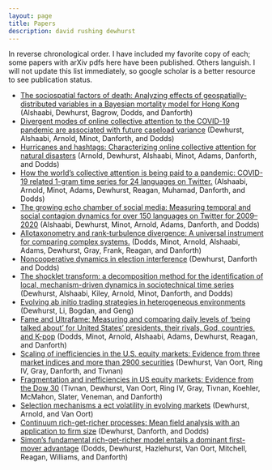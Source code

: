 ```yaml
---
layout: page
title: Papers 
description: david rushing dewhurst 
---
```


In reverse chronological order. I have included my favorite copy of each; some papers with arXiv pdfs here have been published.
Others languish. I will not update this list immediately, so google scholar is a better resource to see publication status.

+ [The sociospatial factors of death: Analyzing effects of geospatially-distributed variables in a Bayesian mortality model for Hong Kong](../documents/papers/2020-hong-kong-mortality.pdf) 
(Alshaabi, Dewhurst, Bagrow, Dodds, and Danforth)
+ [Divergent modes of online collective attention to the COVID-19 pandemic are associated with future caseload variance](../documents/papers/2020-covid-clustering1.pdf) (Dewhurst, Alshaabi, Arnold, Minot, Danforth, and Dodds)
+ [Hurricanes and hashtags: Characterizing online collective attention for natural disasters](../documents/papers/2020-hurricanes-hashtags.pdf)
(Arnold, Dewhurst, Alshaabi, Minot, Adams, Danforth, and Dodds)
+ [How the world’s collective attention is being paid to a pandemic: COVID-19 related
1-gram time series for 24 languages on Twitter.](../documents/papers/2020-covid19-attention.pdf)
(Alshaabi, Arnold, Minot, Adams, Dewhurst, Reagan, Muhamad, Danforth, and Dodds)
+ [The growing echo chamber of social media: Measuring temporal and social contagion dynamics for over 150 languages on Twitter for 2009–2020](../documents/papers/2020-twitter-languages.pdf)
(Alshaabi, Dewhurst, Minot, Arnold, Adams, Danforth, and Dodds)
+ [Allotaxonometry and rank-turbulence divergence: A universal instrument
for comparing complex systems.](../documents/papers/2020-allotax.pdf) 
(Dodds, Minot, Arnold, Alshaabi, Adams, Dewhurst, Gray, Frank, Reagan, and Danforth)
+ [Noncooperative dynamics in election interference](../documents/papers/2020-red-blue.pdf) 
(Dewhurst, Danforth and Dodds)
+ [The shocklet transform: a decomposition method for the identification of local, mechanism-driven dynamics in sociotechnical time series](../documents/papers/2020-shocklets.pdf) 
(Dewhurst, Alshaabi, Kiley, Arnold, Minot, Danforth, and Dodds)
+ [Evolving ab initio trading strategies in heterogeneous environments](../documents/papers/2019-ab-initio.pdf) 
(Dewhurst, Li, Bogdan, and Geng)
+ [Fame and Ultrafame: Measuring and comparing daily levels of ‘being talked about’ for United States’ presidents, their rivals, God, countries, and K-pop](../documents/papers/2019-ultrafame.pdf) 
(Dodds, Minot, Arnold, Alshaabi, Adams, Dewhurst, Reagan, and Danforth)
+ [Scaling of inefficiencies in the U.S. equity markets: Evidence from three market indices and more than 2900 securities](../documents/papers/2019-scaling-inefficiencies.pdf) 
(Dewhurst, Van Oort, Ring IV, Gray, Danforth, and Tivnan)
+ [Fragmentation and inefficiencies in US equity markets: Evidence from the Dow 30](../documents/papers/2019-fragmentation.pdf)
(Tivnan, Dewhurst, Van Oort, Ring IV, Gray, Tivnan, Koehler, McMahon, Slater, Veneman, and Danforth)
+ [Selection mechanisms a ect volatility in evolving markets](../documents/papers/2018-selection-mechanisms.pdf)
(Dewhurst, Arnold, and Van Oort)
+ [Continuum rich-get-richer processes: Mean field analysis with an application to firm size](../documents/papers/2017-rgr.pdf)
(Dewhurst, Danforth, and Dodds)
+ [Simon’s fundamental rich-get-richer model entails a dominant first-mover advantage](../documents/papers/2017-first-mover.pdf)
(Dodds, Dewhurst, Hazlehurst, Van Oort, Mitchell, Reagan, Williams, and Danforth) 
